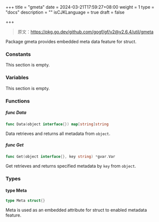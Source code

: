 +++
title = "gmeta"
date = 2024-03-21T17:59:27+08:00
weight = 1
type = "docs"
description = ""
isCJKLanguage = true
draft = false

+++

> 原文：https://pkg.go.dev/github.com/gogf/gf/v2@v2.6.4/util/gmeta

Package gmeta provides embedded meta data feature for struct.

### Constants 

This section is empty.

### Variables 

This section is empty.

### Functions 

##### func Data 

``` go
func Data(object interface{}) map[string]string
```

Data retrieves and returns all metadata from `object`.

##### func Get 

``` go
func Get(object interface{}, key string) *gvar.Var
```

Get retrieves and returns specified metadata by `key` from `object`.

### Types 

#### type Meta 

``` go
type Meta struct{}
```

Meta is used as an embedded attribute for struct to enabled metadata feature.
